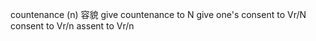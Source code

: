 countenance (n) 容貌
	give countenance to N
	give one's consent to Vr/N
consent to Vr/n
assent to Vr/n
